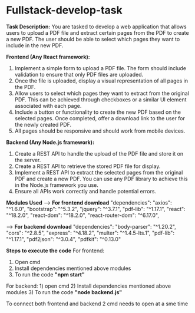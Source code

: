 # Fullstack-develop-task
**Task Description:**
You are tasked to develop a web application that allows users to upload a PDF file and extract certain pages from the PDF to create a new PDF. The user should be able to select which pages they want to include in the new PDF.

**Frontend (Any React framework):**
1) Implement a simple form to upload a PDF file. The form should include validation to ensure that only PDF files are uploaded.
2) Once the file is uploaded, display a visual representation of all pages in the PDF.
3) Allow users to select which pages they want to extract from the original PDF. This can be achieved through checkboxes or a similar UI element associated with each page.
4) Include a button or functionality to create the new PDF based on the selected pages. Once completed, offer a download link to the user for the newly created PDF.
5) All pages should be responsive and should work from mobile devices.

**Backend (Any Node.js framework):**
1) Create a REST API to handle the upload of the PDF file and store it on the server.
2) Create a REST API to retrieve the stored PDF file for display.
3) Implement a REST API to extract the selected pages from the original PDF and create a new PDF. You can use any PDF library to achieve this in the Node.js framework you use.
4) Ensure all APIs work correctly and handle potential errors.

**Modules Used**
--> **For frontend download** 
"dependencies":
    "axios": "^1.6.0",
    "bootstrap": "^5.3.2",
    "jquery": "^3.7.1",
    "pdf-lib": "^1.17.1",
    "react": "^18.2.0",
    "react-dom": "^18.2.0",
    "react-router-dom": "^6.17.0",
    
--> **For backend download** 
"dependencies":
    "body-parser": "^1.20.2",
    "cors": "^2.8.5",
    "express": "^4.18.2",
    "multer": "^1.4.5-lts.1",
    "pdf-lib": "^1.17.1",
    "pdf2json": "^3.0.4",
    "pdfkit": "^0.13.0"

 **Steps to execute the code**
 For frontend:
   1) Open cmd
   2) Install dependencies mentioned above modules
   3) To run the code **"npm start"**

 For backend:
    1) open cmd
    2) Install dependencies mentioned above modules
    3) To run the code **"node backend.js"**

  To connect both frontend and backend 2 cmd needs to open at a sme time  
    
 
